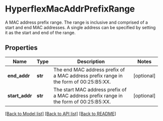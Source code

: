 # HyperflexMacAddrPrefixRange

A MAC address prefix range.  The range is inclusive and comprised of a start and end MAC addresses. A single address can be specified by setting it as the start and end of the range. 
## Properties
Name | Type | Description | Notes
------------ | ------------- | ------------- | -------------
**end_addr** | **str** | The end MAC address prefix of a MAC address prefix range in the form of 00:25:B5:XX.   | [optional] 
**start_addr** | **str** | The start MAC address prefix of a MAC address prefix range in the form of 00:25:B5:XX.    | [optional] 

[[Back to Model list]](../README.md#documentation-for-models) [[Back to API list]](../README.md#documentation-for-api-endpoints) [[Back to README]](../README.md)


